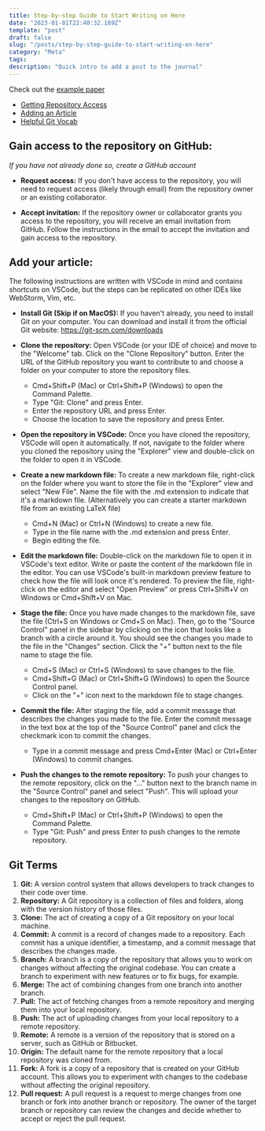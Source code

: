 ```yaml
---
title: Step-by-step Guide to Start Writing on Here
date: "2023-01-01T22:40:32.169Z"
template: "post"
draft: false
slug: "/posts/step-by-step-guide-to-start-writing-on-here"
category: "Meta"
tags:
description: "Quick intro to add a post to the journal"
---
```


Check out the [example paper](http://george.chemmala.com/BrownMathDUG_Research/posts/vectors-over-trivially-regular-hyper-banach-euler-factors)

- [Getting Repository Access](#gain-access-to-the-repository-on-github)
- [Adding an Article](#add-your-article)
- [Helpful Git Vocab](#git-terms)

## Gain access to the repository on GitHub:
*If you have not already done so, create a GitHub account*
- **Request access:** If you don't have access to the repository, you will need to request access (likely through email) from the repository owner or an existing collaborator. 

- **Accept invitation:** If the repository owner or collaborator grants you access to the repository, you will receive an email invitation from GitHub. Follow the instructions in the email to accept the invitation and gain access to the repository.


## Add your article:
The following instructions are written with VSCode in mind and contains shortcuts on VSCode, but the steps can be replicated on other IDEs like WebStorm, Vim, etc.

- **Install Git (Skip if on MacOS):** If you haven't already, you need to install Git on your computer. You can download and install it from the official Git website: https://git-scm.com/downloads

- **Clone the repository:** Open VSCode (or your IDE of choice) and move to the "Welcome" tab. Click on the "Clone Repository" button. Enter the URL of the GitHub repository you want to contribute to and choose a folder on your computer to store the repository files.

    * Cmd+Shift+P (Mac) or Ctrl+Shift+P (Windows) to open the Command Palette.
    * Type "Git: Clone" and press Enter.
    * Enter the repository URL and press Enter.
    * Choose the location to save the repository and press Enter.

- **Open the repository in VSCode:** Once you have cloned the repository, VSCode will open it automatically. If not, navigate to the folder where you cloned the repository using the "Explorer" view and double-click on the folder to open it in VSCode.

- **Create a new markdown file:** To create a new markdown file, right-click on the folder where you want to store the file in the "Explorer" view and select "New File". Name the file with the .md extension to indicate that it's a markdown file. (Alternatively you can create a starter markdown file from an existing LaTeX file)

    * Cmd+N (Mac) or Ctrl+N (Windows) to create a new file.
    * Type in the file name with the .md extension and press Enter.
    * Begin editing the file.

- **Edit the markdown file:** Double-click on the markdown file to open it in VSCode's text editor. Write or paste the content of the markdown file in the editor. You can use VSCode's built-in markdown preview feature to check how the file will look once it's rendered. To preview the file, right-click on the editor and select "Open Preview" or press Ctrl+Shift+V on Windows or Cmd+Shift+V on Mac.

- **Stage the file:** Once you have made changes to the markdown file, save the file (Ctrl+S on Windows or Cmd+S on Mac). Then, go to the "Source Control" panel in the sidebar by clicking on the icon that looks like a branch with a circle around it. You should see the changes you made to the file in the "Changes" section. Click the "+" button next to the file name to stage the file.

    * Cmd+S (Mac) or Ctrl+S (Windows) to save changes to the file.
    * Cmd+Shift+G (Mac) or Ctrl+Shift+G (Windows) to open the Source Control panel.
    * Click on the "+" icon next to the markdown file to stage changes.

- **Commit the file:** After staging the file, add a commit message that describes the changes you made to the file. Enter the commit message in the text box at the top of the "Source Control" panel and click the checkmark icon to commit the changes.

    * Type in a commit message and press Cmd+Enter (Mac) or Ctrl+Enter (Windows) to commit changes.

- **Push the changes to the remote repository:** To push your changes to the remote repository, click on the "..." button next to the branch name in the "Source Control" panel and select "Push". This will upload your changes to the repository on GitHub.

    * Cmd+Shift+P (Mac) or Ctrl+Shift+P (Windows) to open the Command Palette.
    * Type "Git: Push" and press Enter to push changes to the remote repository.

## Git Terms
1. **Git:** A version control system that allows developers to track changes to their code over time.
2. **Repository:** A Git repository is a collection of files and folders, along with the version history of those files.
3. **Clone:** The act of creating a copy of a Git repository on your local machine.
4. **Commit:** A commit is a record of changes made to a repository. Each commit has a unique identifier, a timestamp, and a commit message that describes the changes made.
5. **Branch:** A branch is a copy of the repository that allows you to work on changes without affecting the original codebase. You can create a branch to experiment with new features or to fix bugs, for example.
6. **Merge:** The act of combining changes from one branch into another branch.
7. **Pull:** The act of fetching changes from a remote repository and merging them into your local repository.
8. **Push:** The act of uploading changes from your local repository to a remote repository.
9. **Remote:** A remote is a version of the repository that is stored on a server, such as GitHub or Bitbucket.
10. **Origin:** The default name for the remote repository that a local repository was cloned from.
11. **Fork:** A fork is a copy of a repository that is created on your GitHub account. This allows you to experiment with changes to the codebase without affecting the original repository.
12. **Pull request:** A pull request is a request to merge changes from one branch or fork into another branch or repository. The owner of the target branch or repository can review the changes and decide whether to accept or reject the pull request.
